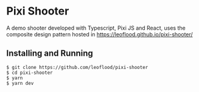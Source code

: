# Pixi Shooter

A demo shooter developed with Typescript, Pixi JS and React, uses the composite design pattern hosted in https://leoflood.github.io/pixi-shooter/

## Installing and Running

```
$ git clone https://github.com/leoflood/pixi-shooter
$ cd pixi-shooter
$ yarn
$ yarn dev
```
